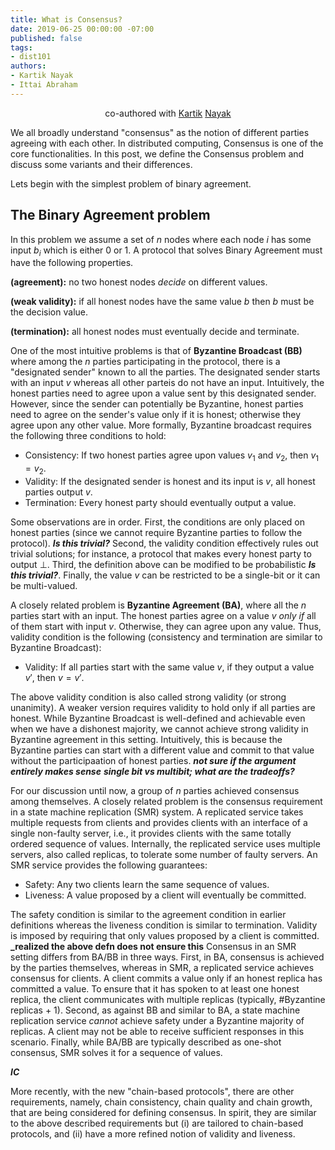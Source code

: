 ```yaml
---
title: What is Consensus?
date: 2019-06-25 00:00:00 -07:00
published: false
tags:
- dist101
authors:
- Kartik Nayak
- Ittai Abraham
---
```


<p align="center">
  co-authored with <a href="https://users.cs.duke.edu/~kartik">Kartik</a> <a href="https://twitter.com/kartik1507">Nayak</a>
</p>

We all broadly understand "consensus" as the notion of different parties agreeing with each other. In distributed computing, Consensus is one of the core functionalities. In this post, we define the Consensus problem and discuss some variants and their differences.

Lets begin with the simplest problem of binary agreement.


## The Binary Agreement problem
In this problem we assume a set of $n$ nodes where each node $i$ has some input $b_i$ which is either 0 or 1. A protocol that solves Binary Agreement must have the following properties.

**(agreement):** no two honest nodes *decide* on different values.

**(weak validity):** if all honest nodes have the same value $b$ then $b$ must be the decision value.

**(termination):** all honest nodes must eventually decide and terminate.








One of the most intuitive problems is that of **Byzantine Broadcast (BB)** where among the $n$ parties participating in the protocol, there is a "designated sender" known to all the parties. The designated sender starts with an input $v$ whereas all other parteis do not have an input. Intuitively, the honest parties need to agree upon a value sent by this designated sender. However, since the sender can potentially be Byzantine, honest parties need to agree on the sender's value only if it is honest; otherwise they agree upon any other value. More formally, Byzantine broadcast requires the following three conditions to hold:
- Consistency: If two honest parties agree upon values $v_1$ and $v_2$, then $v_1 = v_2$.
- Validity: If the designated sender is honest and its input is $v$, all honest parties output $v$.
- Termination: Every honest party should eventually output a value.

Some observations are in order. First, the conditions are only placed on honest parties (since we cannot require Byzantine parties to follow the protocol). **_Is this trivial?_** Second, the validity condition effectively rules out trivial solutions; for instance, a protocol that makes every honest party to output $\bot$. Third, the definition above can be modified to be probabilistic **_Is this trivial?_**. Finally, the value $v$ can be restricted to be a single-bit or it can be multi-valued.

A closely related problem is **Byzantine Agreement (BA)**, where all the $n$ parties start with an input. The honest parties agree on a value $v$ _only if_ all of them start with input $v$. Otherwise, they can agree upon any value. Thus, validity condition is the following (consistency and termination are similar to Byzantine Broadcast):
- Validity: If all parties start with the same value $v$, if they output a value $v'$, then $v = v'$. 

The above validity condition is also called strong validity (or strong unanimity). A weaker version requires validity to hold only if all parties are honest. While Byzantine Broadcast is well-defined and achievable even when we have a dishonest majority, we cannot achieve strong validity in Byzantine agreement in this setting. Intuitively, this is because the Byzantine parties can start with a different value and commit to that value without the participaation of honest parties. **_not sure if the argument entirely makes sense_** **_single bit vs multibit; what are the tradeoffs?_**

For our discussion until now, a group of $n$ parties achieved consensus among themselves. A closely related problem is the consensus requirement in a state machine replication (SMR) system. A replicated service takes multiple requests from clients and provides clients with an interface of a single non-faulty server, i.e., it provides clients with the same totally ordered sequence of values. Internally, the replicated service uses multiple servers, also called replicas, to tolerate some number of faulty servers. An SMR service provides the following guarantees:
- Safety: Any two clients learn the same sequence of values.
- Liveness: A value proposed by a client will eventually be committed.

The safety condition is similar to the agreement condition in earlier definitions whereas the liveness condition is similar to termination. Validity is imposed by requiring that only values proposed by a client is committed. **_realized the above defn does not ensure this** Consensus in an SMR setting differs from BA/BB in three ways. First, in BA, consensus is achieved by the parties themselves, whereas in SMR, a replicated service achieves consensus for clients. A client commits a value only if an honest replica has committed a value. To ensure that it has spoken to at least one honest replica, the client communicates with multiple replicas (typically, #Byzantine replicas + 1). Second, as against BB and similar to BA, a state machine replication service _cannot_ achieve safety under a Byzantine majority of replicas. A client may not be able to receive sufficient responses in this scenario. Finally, while BA/BB are typically described as one-shot consensus, SMR solves it for a sequence of values. 


**_IC_**

More recently, with the new "chain-based protocols", there are other requirements, namely, chain consistency, chain quality and chain growth, that are being considered for defining consensus. In spirit, they are similar to the above described requirements but (i) are tailored to chain-based protocols, and (ii) have a more refined notion of validity and liveness.
